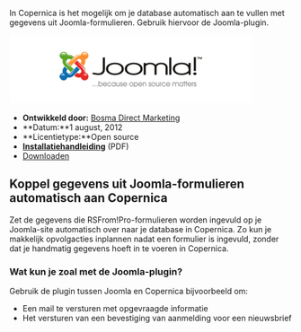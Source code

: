In Copernica is het mogelijk om je database automatisch aan te vullen
met gegevens uit Joomla-formulieren. Gebruik hiervoor de Joomla-plugin.

![Joomla](../images/joomla-integration.png)

-   **Ontwikkeld door:** [Bosma Direct
    Marketing](http://www.bosmadmc.nl "Bosma Direct Marketing")
-   **Datum:**1 august, 2012
-   **Licentietype:**Open source
-   **[Installatiehandleiding](./joomla-installatiegids.md)**
    (PDF)
-   [Downloaden](Copernicacom/plg_copernica.zip "Download Joomla-plugin for Copernica Marketing Software")

Koppel gegevens uit Joomla-formulieren automatisch aan Copernica
----------------------------------------------------------------

Zet de gegevens die RSFrom!Pro-formulieren worden ingevuld op je
Joomla-site automatisch over naar je database in Copernica. Zo kun je
makkelijk opvolgacties inplannen nadat een formulier is ingevuld, zonder
dat je handmatig gegevens hoeft in te voeren in Copernica.

### Wat kun je zoal met de Joomla-plugin?

Gebruik de plugin tussen Joomla en Copernica bijvoorbeeld om:

-   Een mail te versturen met opgevraagde informatie
-   Het versturen van een bevestiging van aanmelding voor een
    nieuwsbrief

